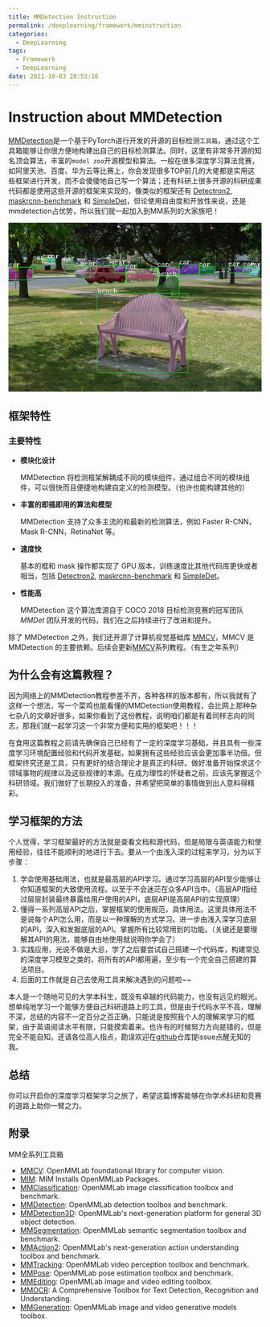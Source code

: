 ```yaml
---
title: MMDetection Instruction
permalink: /deeplearning/framework/mminstruction
categories: 
  - DeepLearning
tags: 
  - Framework
  - DeepLearning
date: 2021-10-03 20:53:16
---
```


# Instruction about MMDetection

[MMDetection](https://github.com/open-mmlab/mmdetection)是一个基于PyTorch进行开发的开源的目标检测`工具箱`，通过这个工具箱能够让你很方便地构建出自己的目标检测算法。同时，这里有非常多开源的知名顶会算法，丰富的`model zoo`开源模型和算法。一般在很多深度学习算法竞赛，如阿里天池、百度、华为云等比赛上，你会发现很多TOP前几的大佬都是实用这些框架进行开发，而不会傻傻地自己写一个算法；还有科研上很多开源的科研成果代码都是使用这些开源的框架来实现的，像类似的框架还有 [Detectron2](https://github.com/facebookresearch/detectron2), [maskrcnn-benchmark](https://github.com/facebookresearch/maskrcnn-benchmark) 和 [SimpleDet](https://github.com/TuSimple/simpledet)，但论使用自由度和开放性来说，还是mmdetection占优势，所以我们就一起加入到MM系列的大家族吧！

![demo image](src/01.Instruction/coco_test_12510.jpg)

## 框架特性

### 主要特性

- **模块化设计**

  MMDetection 将检测框架解耦成不同的模块组件，通过组合不同的模块组件，可以很快而且便捷地构建自定义的检测模型。（也许也能构建其他的）

- **丰富的即插即用的算法和模型**

  MMDetection 支持了众多主流的和最新的检测算法，例如 Faster R-CNN，Mask R-CNN，RetinaNet 等。

- **速度快**

  基本的框和 mask 操作都实现了 GPU 版本，训练速度比其他代码库更快或者相当，包括 [Detectron2](https://github.com/facebookresearch/detectron2), [maskrcnn-benchmark](https://github.com/facebookresearch/maskrcnn-benchmark) 和 [SimpleDet](https://github.com/TuSimple/simpledet)。

- **性能高**

  MMDetection 这个算法库源自于 COCO 2018 目标检测竞赛的冠军团队 *MMDet* 团队开发的代码，我们在之后持续进行了改进和提升。

除了 MMDetection 之外，我们还开源了计算机视觉基础库 [MMCV](https://github.com/open-mmlab/mmcv)，MMCV 是 MMDetection 的主要依赖。后续会更新[MMCV](https://github.com/open-mmlab/mmcv)系列教程。（有生之年系列）

## 为什么会有这篇教程？

因为网络上的MMDetection教程参差不齐，各种各样的版本都有，所以我就有了这样一个想法，写一个菜鸡也能看懂的MMDetection使用教程，会比网上那种杂七杂八的文章好很多，如果你看到了这份教程，说明咱们都是有着同样志向的同志，那我们就一起学习这一个非常方便和实用的框架吧！！！

在食用这篇教程之前请先确保自己已经有了一定的深度学习基础，并且具有一些深度学习环境配置经验和代码开发基础，如果拥有这些经验应该会更加事半功倍。但框架终究还是工具，只有更好的结合理论才是真正的科研。做好准备开始探求这个领域事物的规律以及这些规律的本源。在成为理性的怀疑者之前，应该先掌握这个科研领域。我们做好了长期投入的准备，并希望把简单的事情做到出人意料得精彩。

## 学习框架的方法

个人觉得，学习框架最好的方法就是查看文档和源代码，但是局限与英语能力和使用经验，往往不能顺利的地进行下去。要从一个由浅入深的过程来学习，分为以下步骤：

1. 学会使用基础用法，也就是最高层的API学习。通过学习高层的API至少能够让你知道框架的大致使用流程。以至于不会迷茫在众多API当中。（高层API指经过层层封装最终暴露给用户使用的API，底层API是高层API的实现原理）
2. 懂得一系列高层API之后，掌握框架的使用规范，具体用法。这里具体用法不是说每个API怎么用，而是以一种理解的方式学习。进一步由浅入深学习底层的API，深入和发掘底层的API。掌握所有比较常用到的功能。（关键还是要理解其API的用法，能够自由地使用就说明你学会了）
3. 实践应用，光说不做是大忌，学了之后要尝试自己搭建一个代码库，构建常见的深度学习模型之类的，将所有的API都用遍，至少有一个完全自己搭建的算法项目。
4. 后面的工作就是自己去使用工具来解决遇到的问题啦~~

本人是一个随地可见的大学本科生，既没有卓越的代码能力，也没有远见的眼光。想单纯地学习一个能够方便自己科研道路上的工具，但是由于代码水平不高，理解不深，总结的内容不一定百分之百正确，只能说是按照我个人的理解来学习的框架，由于英语阅读水平有限，只能摸索着来。也许有的时候努力方向是错的，但是完全不能自知。还请各位高人指点，勘误欢迎在[github](https://github.com/PommesPeter/MemoSummary/issues)仓库提issue点醒无知的我。

## 总结

你可以开启你的深度学习框架学习之旅了，希望这篇博客能够在你学术科研和竞赛的道路上助你一臂之力。

## 附录

MM全系列工具箱

- [MMCV](https://github.com/open-mmlab/mmcv): OpenMMLab foundational library for computer vision.
- [MIM](https://github.com/open-mmlab/mim): MIM Installs OpenMMLab Packages.
- [MMClassification](https://github.com/open-mmlab/mmclassification): OpenMMLab image classification toolbox and benchmark.
- [MMDetection](https://github.com/open-mmlab/mmdetection): OpenMMLab detection toolbox and benchmark.
- [MMDetection3D](https://github.com/open-mmlab/mmdetection3d): OpenMMLab's next-generation platform for general 3D object detection.
- [MMSegmentation](https://github.com/open-mmlab/mmsegmentation): OpenMMLab semantic segmentation toolbox and benchmark.
- [MMAction2](https://github.com/open-mmlab/mmaction2): OpenMMLab's next-generation action understanding toolbox and benchmark.
- [MMTracking](https://github.com/open-mmlab/mmtracking): OpenMMLab video perception toolbox and benchmark.
- [MMPose](https://github.com/open-mmlab/mmpose): OpenMMLab pose estimation toolbox and benchmark.
- [MMEditing](https://github.com/open-mmlab/mmediting): OpenMMLab image and video editing toolbox.
- [MMOCR](https://github.com/open-mmlab/mmocr): A Comprehensive Toolbox for Text Detection, Recognition and Understanding.
- [MMGeneration](https://github.com/open-mmlab/mmgeneration): OpenMMLab image and video generative models toolbox.



